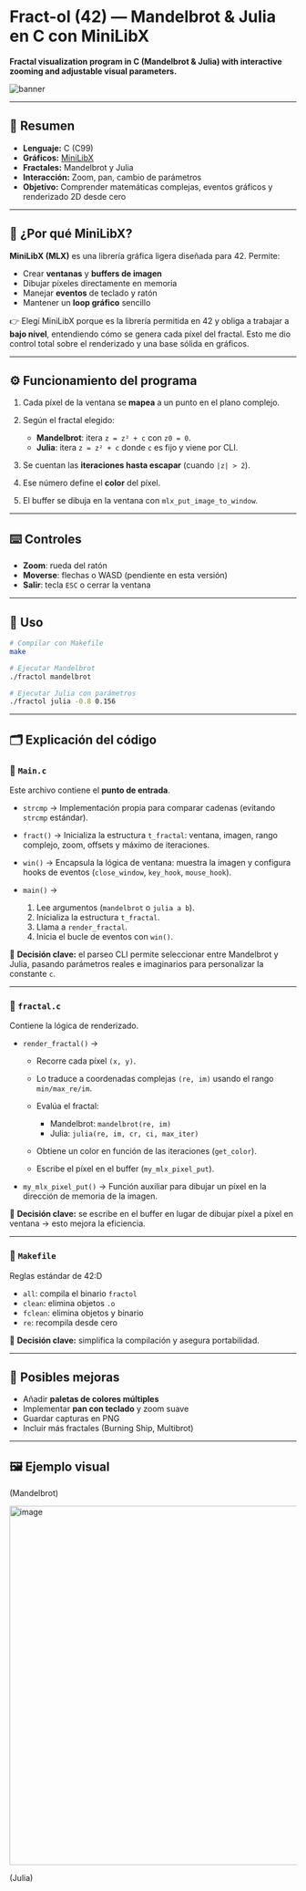 # Fract-ol (42) — Mandelbrot & Julia en C con MiniLibX

**Fractal visualization program in C (Mandelbrot & Julia) with interactive zooming and adjustable visual parameters.**

![banner](https://raw.githubusercontent.com/placeholder/placeholder/main/assets/fractol-banner.png)

---

## 🌌 Resumen

* **Lenguaje:** C (C99)
* **Gráficos:** [MiniLibX](https://github.com/42Paris/minilibx-linux)
* **Fractales:** Mandelbrot y Julia
* **Interacción:** Zoom, pan, cambio de parámetros
* **Objetivo:** Comprender matemáticas complejas, eventos gráficos y renderizado 2D desde cero

---

## 🧠 ¿Por qué **MiniLibX**?

**MiniLibX (MLX)** es una librería gráfica ligera diseñada para 42. Permite:

* Crear **ventanas** y **buffers de imagen**
* Dibujar píxeles directamente en memoria
* Manejar **eventos** de teclado y ratón
* Mantener un **loop gráfico** sencillo

👉 Elegí MiniLibX porque es la librería permitida en 42 y obliga a trabajar a **bajo nivel**, entendiendo cómo se genera cada píxel del fractal. Esto me dio control total sobre el renderizado y una base sólida en gráficos.

---

## ⚙️ Funcionamiento del programa

1. Cada píxel de la ventana se **mapea** a un punto en el plano complejo.
2. Según el fractal elegido:

   * **Mandelbrot**: itera `z = z² + c` con `z0 = 0`.
   * **Julia**: itera `z = z² + c` donde `c` es fijo y viene por CLI.
3. Se cuentan las **iteraciones hasta escapar** (cuando `|z| > 2`).
4. Ese número define el **color** del píxel.
5. El buffer se dibuja en la ventana con `mlx_put_image_to_window`.

---

## ⌨️ Controles

* **Zoom**: rueda del ratón
* **Moverse**: flechas o WASD (pendiente en esta versión)
* **Salir**: tecla `ESC` o cerrar la ventana

---

## 🚀 Uso

```bash
# Compilar con Makefile
make

# Ejecutar Mandelbrot
./fractol mandelbrot

# Ejecutar Julia con parámetros
./fractol julia -0.8 0.156
```

---

## 🗂️ Explicación del código

### 📌 `Main.c`

Este archivo contiene el **punto de entrada**.

* `strcmp` → Implementación propia para comparar cadenas (evitando `strcmp` estándar).
* `fract()` → Inicializa la estructura `t_fractal`: ventana, imagen, rango complejo, zoom, offsets y máximo de iteraciones.
* `win()` → Encapsula la lógica de ventana: muestra la imagen y configura hooks de eventos (`close_window`, `key_hook`, `mouse_hook`).
* `main()` →

  1. Lee argumentos (`mandelbrot` o `julia a b`).
  2. Inicializa la estructura `t_fractal`.
  3. Llama a `render_fractal`.
  4. Inicia el bucle de eventos con `win()`.

📌 **Decisión clave:** el parseo CLI permite seleccionar entre Mandelbrot y Julia, pasando parámetros reales e imaginarios para personalizar la constante `c`.

---

### 📌 `fractal.c`

Contiene la lógica de renderizado.

* `render_fractal()` →

  * Recorre cada píxel `(x, y)`.
  * Lo traduce a coordenadas complejas `(re, im)` usando el rango `min/max_re/im`.
  * Evalúa el fractal:

    * Mandelbrot: `mandelbrot(re, im)`
    * Julia: `julia(re, im, cr, ci, max_iter)`
  * Obtiene un color en función de las iteraciones (`get_color`).
  * Escribe el píxel en el buffer (`my_mlx_pixel_put`).

* `my_mlx_pixel_put()` → Función auxiliar para dibujar un píxel en la dirección de memoria de la imagen.

📌 **Decisión clave:** se escribe en el buffer en lugar de dibujar píxel a píxel en ventana → esto mejora la eficiencia.

---

### 📌 `Makefile`

Reglas estándar de 42:D

* `all`: compila el binario `fractol`
* `clean`: elimina objetos `.o`
* `fclean`: elimina objetos y binario
* `re`: recompila desde cero

📌 **Decisión clave:** simplifica la compilación y asegura portabilidad.

---

## 🧵 Posibles mejoras

* Añadir **paletas de colores múltiples**
* Implementar **pan con teclado** y zoom suave
* Guardar capturas en PNG
* Incluir más fractales (Burning Ship, Multibrot)

---

## 🖼️ Ejemplo visual

(Mandelbrot)

<img width="812" height="630" alt="image" src="https://github.com/user-attachments/assets/52f61d6e-5aa7-4ffc-a872-d3c27f2f7db3" />

(Julia)
